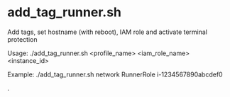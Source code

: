 # add_tag_runner.sh
Add tags, set hostname (with reboot), IAM role and activate terminal protection

Usage: ./add_tag_runner.sh <profile_name> <iam_role_name> <instance_id>

Example: ./add_tag_runner.sh network RunnerRole i-1234567890abcdef0

.
